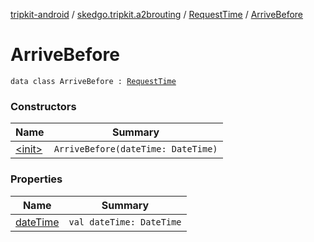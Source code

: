 [tripkit-android](../../../index.md) / [skedgo.tripkit.a2brouting](../../index.md) / [RequestTime](../index.md) / [ArriveBefore](./index.md)

# ArriveBefore

`data class ArriveBefore : `[`RequestTime`](../index.md)

### Constructors

| Name | Summary |
|---|---|
| [&lt;init&gt;](-init-.md) | `ArriveBefore(dateTime: DateTime)` |

### Properties

| Name | Summary |
|---|---|
| [dateTime](date-time.md) | `val dateTime: DateTime` |
